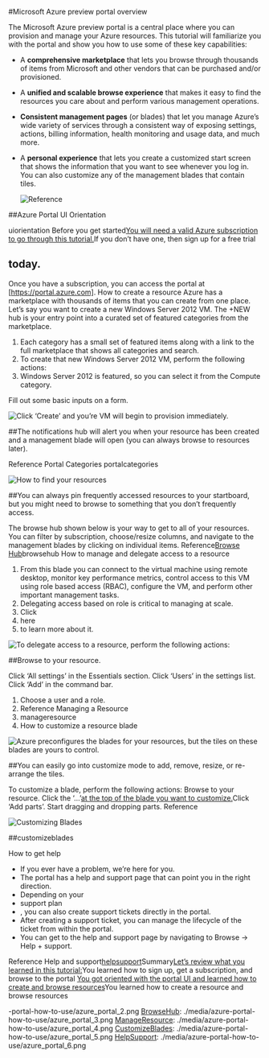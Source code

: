 <properties
    pageTitle="Microsoft Azure preview portal overview"
    description="学习如何使用Microsoft Azure preview portal."
    services=""
    documentationCenter=""
    authors="davidwrede"
    manager="dwrede"
    editor="jimbe"/>

<tags
    ms.service="na"
    ms.workload="na"
    ms.tgt_pltfrm="na"
    ms.devlang="na" 
    ms.topic="hero-article"
    ms.date="04/28/2015"
    ms.author="dwrede"/>

#Microsoft Azure preview portal overview

The Microsoft Azure preview portal is a central place where you can provision and manage your Azure resources.
This tutorial will familiarize you with the portal and show you how to use some of these key capabilities:

*   A **comprehensive marketplace** that lets you browse through thousands of items from Microsoft and other vendors that can be purchased and/or provisioned.
*   A **unified and scalable browse experience** that makes it easy to find the resources you care about and perform various management operations.
*   **Consistent management pages** (or blades) that let you manage Azure’s wide variety of services through a consistent way of exposing settings, actions, billing information, health monitoring and usage data, and much more.
*   A **personal experience** that lets you create a customized start screen that shows the information that you want to see whenever you log in.
    You can also customize any of the management blades that contain tiles.
    
    ![Reference][uiorientation]

##Azure Portal UI Orientation

uiorientation
Before you get started[You will need a valid Azure subscription to go through this tutorial.](http://azure.microsoft.com/pricing/free-trial/)If you don’t have one, then 
sign up for a free trial

## today.

Once you have a subscription, you can access the portal at [https://portal.azure.com].
How to create a resource
Azure has a marketplace with thousands of items that you can create from one place.
Let’s say you want to create a new Windows Server 2012 VM.
The +NEW hub is your entry point into a curated set of featured categories from the marketplace.

1.  Each category has a small set of featured items along with a link to the full marketplace that shows all categories and search.
2.  To create that new Windows Server 2012 VM, perform the following actions:
3.  Windows Server 2012 is featured, so you can select it from the Compute category.

Fill out some basic inputs on a form.

![Click ‘Create’ and you’re VM will begin to provision immediately.][portalcategories]

##The notifications hub will alert you when your resource has been created and a management blade will open (you can always browse to resources later).

Reference
Portal Categories
portalcategories

![How to find your resources][browsehub]

##You can always pin frequently accessed resources to your startboard, but you might need to browse to something that you don’t frequently access.

The browse hub shown below is your way to get to all of your resources.
You can filter by subscription, choose/resize columns, and navigate to the management blades by clicking on individual items.
Reference[Browse Hub](role-based-access-control-configure.md)browsehub
How to manage and delegate access to a resource

1.  From this blade you can connect to the virtual machine using remote desktop, monitor key performance metrics, control access to this VM using role based access (RBAC), configure the VM, and perform other important management tasks.
2.  Delegating access based on role is critical to managing at scale.
3.  Click 
4.  here
5.   to learn more about it.

![To delegate access to a resource, perform the following actions:][manageresource]

##Browse to your resource.

Click ‘All settings’ in the Essentials section.
Click ‘Users’ in the settings list.
Click ‘Add’ in the command bar.

1.  Choose a user and a role.
2.  Reference
    Managing a Resource
3.  manageresource
4.  How to customize a resource blade

![Azure preconfigures the blades for your resources, but the tiles on these blades are yours to control.][customizeblades]

##You can easily go into customize mode to add, remove, resize, or re-arrange the tiles.

To customize a blade, perform the following actions:
Browse to your resource.
Click the ‘…’[at the top of the blade you want to customize.](http://azure.microsoft.com/support/plans/)Click ‘Add parts’.
Start dragging and dropping parts.
Reference

![Customizing Blades][helpsupport]

##customizeblades

How to get help

*   If you ever have a problem, we’re here for you.
*   The portal has a help and support page that can point you in the right direction.
*   Depending on your 
*   support plan
*   , you can also create support tickets directly in the portal.
*   After creating a support ticket, you can manage the lifecycle of the ticket from within the portal.
*   You can get to the help and support page by navigating to Browse -> Help + support.

Reference
Help and support[helpsupport](http://azure.microsoft.com/blog/topics/management/)Summary[Let’s review what you learned in this tutorial:](http://feedback.azure.com/forums/223579-azure-preview-portal)You learned how to sign up, get a subscription, and browse to the portal
[You got oriented with the portal UI and learned how to create and browse resources](http://weblogs.asp.net/scottgu)You learned how to create a resource and browse resources

[uiorientation]: ./media/azure-portal-how-to-use/azure_portal_1.png 

[portalcategories]: ./media/azure-portal-how-to-use/azure_portal_2.png 

[browsehub]: ./media/azure-portal-how-to-use/azure_portal_3.png 

[manageresource]: ./media/azure-portal-how-to-use/azure_portal_4.png 

[customizeblades]: ./media/azure-portal-how-to-use/azure_portal_5.png 

[helpsupport]: ./media/azure-portal-how-to-use/azure_portal_6.png 


-portal-how-to-use/azure_portal_2.png
[BrowseHub]: ./media/azure-portal-how-to-use/azure_portal_3.png
[ManageResource]: ./media/azure-portal-how-to-use/azure_portal_4.png
[CustomizeBlades]: ./media/azure-portal-how-to-use/azure_portal_5.png
[HelpSupport]: ./media/azure-portal-how-to-use/azure_portal_6.png
